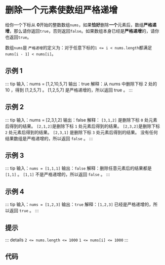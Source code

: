 # 删除一个元素使数组严格递增
<algorithm-level level="0"/>

给你一个下标从 **0**开始的整数数组`nums`，如果**恰好**删除**一个**元素后，数组**严格递增**，那么请你返回`true`，否则返回`false`。如果数组本身已经是**严格递增**的，请你也返回`true`。

数组`nums`是 `严格递增`的定义为：对于任意下标的`1 <= i < nums.length`都满足`nums[i - 1] < nums[i]`。



## 示例 1

::: tip
输入：nums = [1,2,10,5,7]
输出：true
解释：从 nums 中删除下标 2 处的 10 ，得到 [1,2,5,7] 。
[1,2,5,7] 是严格递增的，所以返回 true 。
:::

## 示例 2

::: tip
输入：nums = [2,3,1,2]
输出：false
解释：
`[3,1,2]` 是删除下标 `0` 处元素后得到的结果。
`[2,1,2]`是删除下标 `1` 处元素后得到的结果。
`[2,3,2]`是删除下标 `2` 处元素后得到的结果。
`[2,3,1]` 是删除下标 `3` 处元素后得到的结果。
没有任何结果数组是严格递增的，所以返回 `false` 。
:::


## 示例 3

::: tip
输入：`nums = [1,1,1]`
输出：`false`
解释：删除任意元素后的结果都是 `[1,1]` 。
`[1,1]` 不是严格递增的，所以返回 `false` 。
:::

## 示例 4

::: tip
输入：`nums = [1,2,3]`
输出：`true`
解释：`[1,2,3]` 已经是严格递增的，所以返回 `true` 。
:::

## 提示

::: details
`2 <= nums.length <= 1000`
`1 <= nums[i] <= 1000`
:::


## 代码
<stackblitz project-id="remove-one-element-to-make-the-array-strictly-increasing"/>

